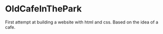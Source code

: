 # OldCafeInThePark
First attempt at building a website with html and css. Based on the idea of a cafe. 

